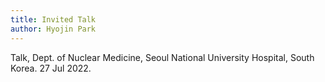 ```yaml
---
title: Invited Talk
author: Hyojin Park
---
```

Talk, Dept. of Nuclear Medicine, Seoul National University Hospital, South Korea. 27 Jul 2022.
